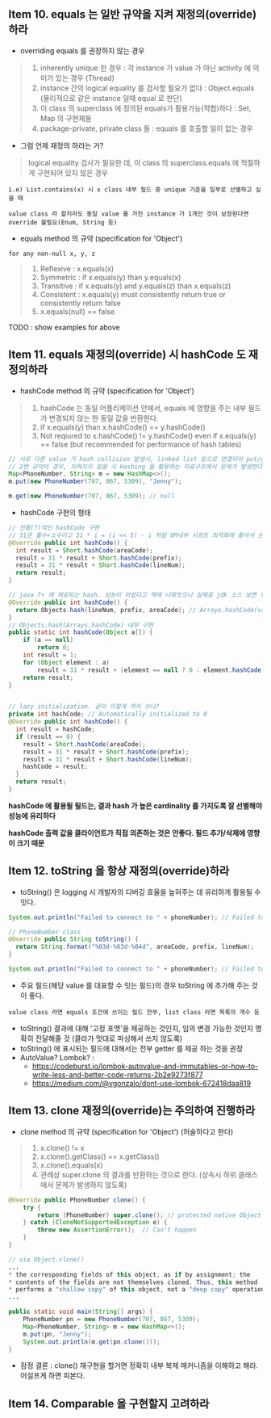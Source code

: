 ## Item 10. equals 는 일반 규약을 지켜 재정의(override)하라

- overriding equals 를 권장하지 않는 경우

> 1. inherently unique 한 경우 : 각 instance 가 value 가 아닌 activity 에 의미가 있는 경우 (Thread)
> 2. instance 간의 logical	equality 를 검사할 필요가 없다 : Object.equals (물리적으로 같은 instance 일때 equal 로 판단)
> 3. 이 class 의 superclass 에 정의된 equals가 활용가능(적합)하다 : Set, Map 의 구현체들
> 4. package-private, private class 들 : equals 를 호출할 일이 없는 경우

- 그럼 언제 재정의 하라는 거?

> logical	equality 검사가 필요한 데, 이 class 의 superclass.equals 에 적절하게 구현되어 있지 않은 경우
```
i.e) List.contains(x) 시 x class 내부 필드 중 unique 기준을 일부로 선별하고 싶을 때

value class 라 할지라도 동일 value 를 가진 instance 가 1개인 것이 보장된다면 override 불필요(Enum, String 등)
```

- equals method 의 규약 (specification for 'Object')

```
for any non-null x, y, z
```
> 1. Reflexive : x.equals(x) 
> 2. Symmetric : if x.equals(y) than y.equals(x)
> 3. Transitive : if x.equals(y) and y.equals(z) than	x.equals(z)
> 4. Consistent : x.equals(y) must consistently return true	or consistently return false 
> 5. x.equals(null) == false

TODO : show examples for above

## Item 11. equals 재정의(override) 시 hashCode 도 재정의하라

- hashCode method 의 규약 (specification for 'Object')

> 1. hashCode 는 동일 어플리케이션 안에서, equals 에 영향을 주는 내부 필드가 변경되지 않는 한 동일 값을 반환한다. 
> 2. if x.equals(y) than x.hashCode() == y.hashCode()
> 3. Not reqiured to x.hashCode() != y.hashCode() even if x.equals(y) == false (but recommended for performance of hash tables)
```  Java
// 서로 다른 value 가 hash collision 발생시, linked list 등으로 연결되어 put/get 성능에 영향( > O(1) )을 끼칠 수 있다.
// 2번 규약의 경우, 지켜지지 않을 시 Hashing 을 활용하는 자료구조에서 문제가 발생한다.
Map<PhoneNumber, String> m = new HashMap<>(); 
m.put(new PhoneNumber(707, 867, 5309), "Jenny");

m.get(new PhoneNumber(707, 867, 5309); // null
```

- hashCode 구현의 형태
``` Java
// 전통(?)적인 hashCode 구현
// 31은 홀수+소수이고 31 * i = (i << 5) - i 처럼 VM내부 시프트 최적화에 좋아서 쓴다고 한다.
@Override public int hashCode() {
  int result = Short.hashCode(areaCode);
  result = 31 * result + Short.hashCode(prefix);
  result = 31 * result + Short.hashCode(lineNum);
  return result;
}

// java 7+ 에 제공되는 hash. 성능이 아쉽다고 책에 나와잇으나 실제로 jdk 소스 보면 위쪽 코드와 비슷하다.
@Override public int hashCode() {
  return Objects.hash(lineNum, prefix, areaCode); // Arrays.hashCode(values);
}
// Objects.hash(Arrays.hashCode) 내부 구현
public static int hashCode(Object a[]) {
    if (a == null)
        return 0;
    int result = 1;
    for (Object element : a)
        result = 31 * result + (element == null ? 0 : element.hashCode());
    return result;
}


// lazy initialization. 굳이 이렇게 까지 쓰나?
private int hashCode; // Automatically initialized to 0
@Override public int hashCode() {
  int result = hashCode;
  if (result == 0) {
    result = Short.hashCode(areaCode);
    result = 31 * result + Short.hashCode(prefix);
    result = 31 * result + Short.hashCode(lineNum);
    hashCode = result;
  }
  return result;
}
```

**hashCode 에 활용될 필드는, 결과 hash 가 높은 cardinality 를 가지도록 잘 선별해야 성능에 유리하다**

**hashCode 출력 값을 클라이언트가 직접 의존하는 것은 안좋다. 필드 추가/삭제에 영향이 크기 때문**


## Item 12. toString 을 항상 재정의(override)하라

- toString() 은 logging 시 개발자의 디버깅 효율을 높혀주는 데 유리하게 활용될 수 잇다.
``` Java
System.out.println("Failed to connect to " + phoneNumber); // Failed to connect to PhoneNumber@163b91 

// PhoneNumber class
@Override public String toString() {
  return String.format("%03d-%03d-%04d", areaCode, prefix, lineNum);
}

System.out.println("Failed to connect to " + phoneNumber); // Failed to connect to 010-1577-1577

```

- 주요 필드(해당 value 를 대표할 수 잇는 필드)의 경우 toString 에 추가해 주는 것이 좋다.
```
value class 라면 equals 조건에 쓰이는 필드 전부, list class 라면 목록의 개수 등
```

- toString() 결과에 대해 '고정 포맷'을 제공하는 것인지, 임의 변경 가능한 것인지 명확히 전달해줄 것 (클라가 멋대로 파싱해서 쓰지 않도록)
- toString() 에 표시되는 필드에 대해서는 전부 getter 를 제공 하는 것을 권장
- AutoValue? Lombok? : 
  - https://codeburst.io/lombok-autovalue-and-immutables-or-how-to-write-less-and-better-code-returns-2b2e9273f877
  - https://medium.com/@vgonzalo/dont-use-lombok-672418daa819



## Item 13. clone 재정의(override)는 주의하여 진행하라


- clone method 의 규약 (specification for 'Object') (허술하다고 한다)

> 1. x.clone() != x 
> 2. x.clone().getClass() == x.getClass()
> 3. x.clone().equals(x)
> 4. 관례상 super.clone 의 결과를 반환하는 것으로 한다. (상속시 하위 클래스에서 문제가 발생하지 않도록)

``` Java
@Override public PhoneNumber clone() {
    try {
        return (PhoneNumber) super.clone(); // protected native Object clone() throws CloneNotSupportedException;
    } catch (CloneNotSupportedException e) {
        throw new AssertionError();  // Can't happen
    }
}

// via Object.clone()
...
* the corresponding fields of this object, as if by assignment; the
* contents of the fields are not themselves cloned. Thus, this method
* performs a "shallow copy" of this object, not a "deep copy" operation.
...     

public static void main(String[] args) {
    PhoneNumber pn = new PhoneNumber(707, 867, 5309);
    Map<PhoneNumber, String> m = new HashMap<>();
    m.put(pn, "Jenny");
    System.out.println(m.get(pn.clone()));
}
```

- 잠정 결론 : clone() 재구현을 할거면 정확히 내부 복제 매커니즘을 이해하고 해라. 어설프게 하면 피본다.

## Item 14. Comparable 을 구현할지 고려하라




